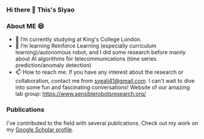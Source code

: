 ### Hi there 👋 This's Siyao
### About ME 😄

- 🔭 I’m currently studying at King's College London.
- 🌱 I’m learning Reinforce Learning (especially curriculum learning)/autonomous robot, and I did some research before mainly about AI algorithms for telecommunications (time series prediction/anomaly detection)
- 📫 How to reach me:
  If you have any interest about the research or collaboration, contact me from sveali41@gmail.com. I can't wait to dive into some fun and fascinating conversations!
  Website of our amazing lab group: https://www.sensiblerobotsresearch.org/
### Publications
I've contributed to the field with several publications. Check out my work on my [Google Scholar profile](https://scholar.google.com/citations?user=bknuVoEAAAAJ&hl=en).


